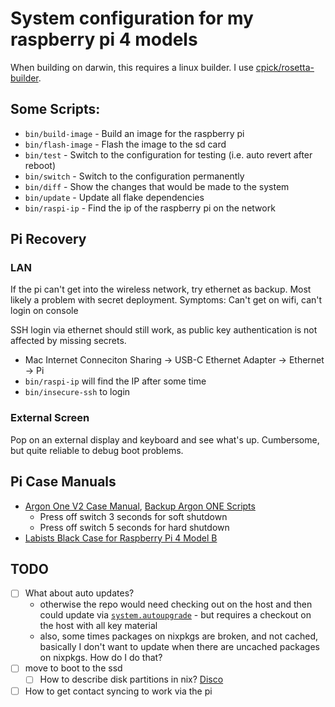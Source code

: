 # System configuration for my raspberry pi 4 models

When building on darwin, this requires a linux builder. I use [cpick/rosetta-builder](https://github.com/cpick/nix-rosetta-builder).

## Some Scripts:

- `bin/build-image` - Build an image for the raspberry pi
- `bin/flash-image` - Flash the image to the sd card
- `bin/test` - Switch to the configuration for testing (i.e. auto revert after reboot)
- `bin/switch` - Switch to the configuration permanently
- `bin/diff` - Show the changes that would be made to the system
- `bin/update` - Update all flake dependencies
- `bin/raspi-ip` - Find the ip of the raspberry pi on the network

## Pi Recovery

### LAN

If the pi can't get into the wireless network, try ethernet as backup. Most likely a problem with secret deployment. Symptoms: Can't get on wifi, can't login on console

SSH login via ethernet should still work, as public key authentication is not affected by missing secrets.

- Mac Internet Conneciton Sharing -> USB-C Ethernet Adapter -> Ethernet -> Pi
- `bin/raspi-ip` will find the IP after some time
- `bin/insecure-ssh` to login

### External Screen

Pop on an external display and keyboard and see what's up. Cumbersome, but quite reliable to debug boot problems.

## Pi Case Manuals

- [Argon One V2 Case Manual](https://cdn.shopify.com/s/files/1/0556/1660/2177/files/AR1_M.2_INSTRUCTION_MANUAL_20200922.pdf?v=1646125952), [Backup Argon ONE Scripts](https://github.com/okunze/Argon40-ArgonOne-Script?tab=readme-ov-file)
  - Press off switch 3 seconds for soft shutdown
  - Press off switch 5 seconds for hard shutdown
- [Labists Black Case for Raspberry Pi 4 Model B](https://labists.com/products/raspberry-pi-4-case-kit)

## TODO

- [ ] What about auto updates?
  - otherwise the repo would need checking out on the host and then could update via [`system.autoupgrade`](https://nixos.wiki/wiki/Automatic_system_upgrades) - but requires a checkout on the host with all key material
  - also, some times packages on nixpkgs are broken, and not cached, basically I don't want to update when there are uncached packages on nixpkgs. How do I do that?
- [ ] move to boot to the ssd
  - [ ] How to describe disk partitions in nix? [Disco](https://github.com/nix-community/disko)
- [ ] How to get contact syncing to work via the pi
